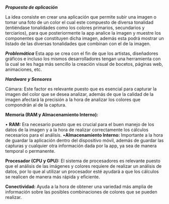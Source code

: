 ***Propuesta de aplicación***

La idea consiste en crear una aplicación que permite subir una imagen o tomar una foto de un color el cual este compuesto de diversa tonalidad (entiéndase tonalidades como los colores primarios, secundarios y terciarios), para que posteriormente la app analice la imagen y muestre los componentes que constituyen dicha imagen, además esta podrá mostrar un listado de las diversas tonalidades que combinan con el de la imagen.

***Problemática***
Esta app se crea con el fin de que los artistas, diseñadores gráficos e incluso los mismos desarrolladores tengan una herramienta con la cual se les haga más sencillo la creación visual de bocetos, páginas web, animaciones, etc.


***Hardware y Sensores***

Cámara: Este factor es relevante puesto que es esencial para capturar la imagen del color que se desea analizar, además de que la calidad de la imagen afectará la precisión a la hora de analizar los colores que compondrán al de la captura.

**Memoria (RAM y Almacenamiento Interno):**

•	**RAM:** Era necesario puesto que es crucial para el buen manejo de los datos de la imagen y a la hora de realizar correctamente los cálculos necesarios para el análisis.
•**Almacenamiento Interno:** Importante a la hora de guardar la aplicación dentro del dispositivo móvil, además de guardar las capturas y cualquier otra información dada por la app, ya sea de manera temporal o permanente.

**Procesador (CPU y GPU):**
El sistema de procesadores es relevante puesto que el análisis de las imágenes y colores requiere de realizar un análisis de datos, por lo que al utilizar un procesador esté ayudará a que los cálculos se realicen de manera más rápida y eficiente.

**Conectividad:**
Ayuda a la hora de obtener una variedad más amplia de información sobre las posibles combinaciones de colores que se pueden realizar.








